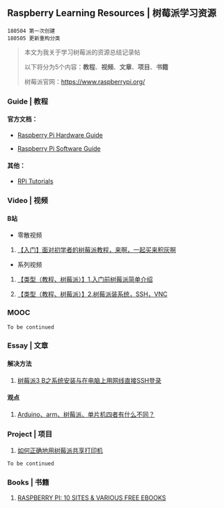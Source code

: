 ## Raspberry Learning Resources | 树莓派学习资源

```
180504 第一次创建
180505 更新重构分类
```

> 本文为我关于学习树莓派的资源总结记录帖
>
> 以下将分为5个内容：**教程**、**视频**、**文章**、**项目**、**书籍**
>
> 树莓派官网：https://www.raspberrypi.org/

### Guide | 教程

#### 官方文档：

- [Raspberry Pi Hardware Guide](https://www.raspberrypi.org/learning/hardware-guide/)

- [Raspberry Pi Software Guide](https://www.raspberrypi.org/learning/software-guide/)

#### 其他：

- [RPi Tutorials](https://elinux.org/RPi_Tutorials)

### Video | 视频

#### B站

- 零散视频

1. [【入门】面对初学者的树莓派教程，来啊，一起买来积灰啊](https://www.bilibili.com/video/av12147716?t=319)

- 系列视频

1. [【类型（教程、树莓派）】1.入门前树莓派简单介绍](https://www.bilibili.com/video/av18821107)

2. [【类型（教程、树莓派）】2.树莓派装系统，SSH，VNC](https://www.bilibili.com/video/av18821200?t=771)

### MOOC

`To be continued`




### Essay | 文章

#### 解决方法

1. [树莓派3 B之系统安装与在电脑上用网线直接SSH登录](https://www.cnblogs.com/hqutcy/p/6345163.html)

#### 观点

1. [Arduino、arm、树莓派、单片机四者有什么不同？](https://www.zhihu.com/question/21045562/answer/30433203)



### Project | 项目

1. [如何正确地用树莓派共享打印机](https://sspai.com/post/40997)

`To be continued`

###  Books | 书籍

1. [RASPBERRY PI: 10 SITES & VARIOUS FREE EBOOKS](https://www.getfreeebooks.com/raspberry-pi-10-sites-various-free-ebooks/)







